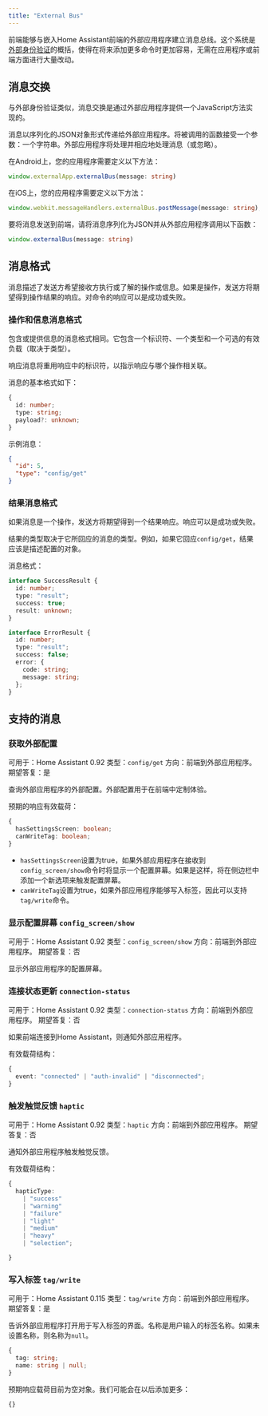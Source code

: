 ```yaml
---
title: "External Bus"
---
```

前端能够与嵌入Home Assistant前端的外部应用程序建立消息总线。这个系统是[外部身份验证](frontend/external-authentication.md)的概括，使得在将来添加更多命令时更加容易，无需在应用程序或前端方面进行大量改动。

## 消息交换

与外部身份验证类似，消息交换是通过外部应用程序提供一个JavaScript方法实现的。

消息以序列化的JSON对象形式传递给外部应用程序。将被调用的函数接受一个参数：一个字符串。外部应用程序将处理并相应地处理消息（或忽略）。

在Android上，您的应用程序需要定义以下方法：

```ts
window.externalApp.externalBus(message: string)
```

在iOS上，您的应用程序需要定义以下方法：

```ts
window.webkit.messageHandlers.externalBus.postMessage(message: string);
```

要将消息发送到前端，请将消息序列化为JSON并从外部应用程序调用以下函数：

```ts
window.externalBus(message: string)
```

## 消息格式

消息描述了发送方希望接收方执行或了解的操作或信息。如果是操作，发送方将期望得到操作结果的响应。对命令的响应可以是成功或失败。

### 操作和信息消息格式

包含或提供信息的消息格式相同。它包含一个标识符、一个类型和一个可选的有效负载（取决于类型）。

响应消息将重用响应中的标识符，以指示响应与哪个操作相关联。

消息的基本格式如下：

```ts
{
  id: number;
  type: string;
  payload?: unknown;
}
```

示例消息：

```json
{
  "id": 5,
  "type": "config/get"
}
```

### 结果消息格式

如果消息是一个操作，发送方将期望得到一个结果响应。响应可以是成功或失败。

结果的类型取决于它所回应的消息的类型。例如，如果它回应`config/get`，结果应该是描述配置的对象。

消息格式：

```ts
interface SuccessResult {
  id: number;
  type: "result";
  success: true;
  result: unknown;
}

interface ErrorResult {
  id: number;
  type: "result";
  success: false;
  error: {
    code: string;
    message: string;
  };
}
```

## 支持的消息

### 获取外部配置

可用于：Home Assistant 0.92
类型：`config/get`
方向：前端到外部应用程序。
期望答复：是

查询外部应用程序的外部配置。外部配置用于在前端中定制体验。

预期的响应有效载荷：

```ts
{
  hasSettingsScreen: boolean;
  canWriteTag: boolean;
}
```

- `hasSettingsScreen`设置为true，如果外部应用程序在接收到`config_screen/show`命令时将显示一个配置屏幕。如果是这样，将在侧边栏中添加一个新选项来触发配置屏幕。
- `canWriteTag`设置为true，如果外部应用程序能够写入标签，因此可以支持`tag/write`命令。

### 显示配置屏幕 `config_screen/show`

可用于：Home Assistant 0.92
类型：`config_screen/show`
方向：前端到外部应用程序。
期望答复：否

显示外部应用程序的配置屏幕。

### 连接状态更新 `connection-status`

可用于：Home Assistant 0.92
类型：`connection-status`
方向：前端到外部应用程序。
期望答复：否

如果前端连接到Home Assistant，则通知外部应用程序。

有效载荷结构：

```ts
{
  event: "connected" | "auth-invalid" | "disconnected";
}
```

### 触发触觉反馈 `haptic`

可用于：Home Assistant 0.92
类型：`haptic`
方向：前端到外部应用程序。
期望答复：否

通知外部应用程序触发触觉反馈。

有效载荷结构：

```ts
{
  hapticType:
    | "success"
    | "warning"
    | "failure"
    | "light"
    | "medium"
    | "heavy"
    | "selection";

}
```

### 写入标签 `tag/write`

可用于：Home Assistant 0.115
类型：`tag/write`
方向：前端到外部应用程序。
期望答复：是

告诉外部应用程序打开用于写入标签的界面。名称是用户输入的标签名称。如果未设置名称，则名称为`null`。

```ts
{
  tag: string;
  name: string | null;
}
```

预期响应载荷目前为空对象。我们可能会在以后添加更多：

```ts
{}
```

